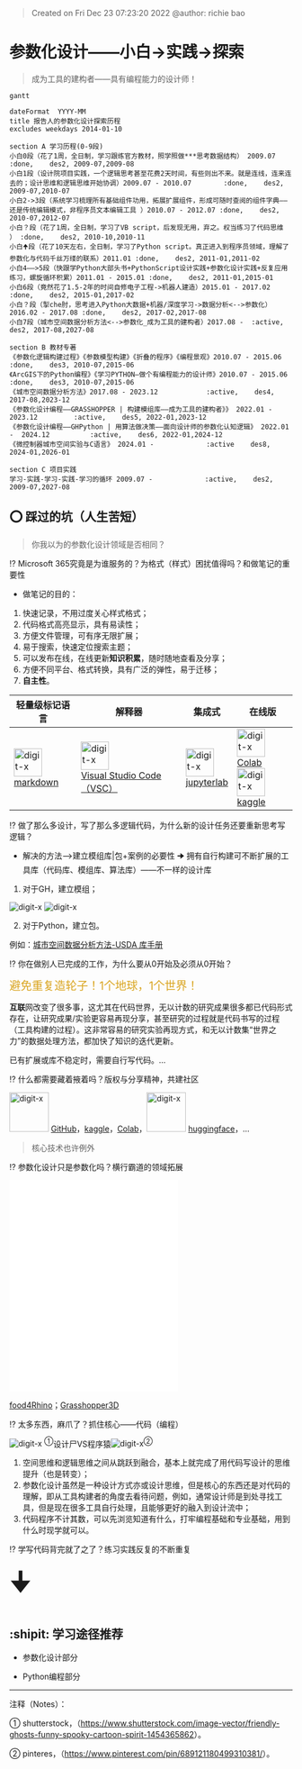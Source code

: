 > Created on Fri Dec 23 07:23:20 2022 @author: richie bao

# 参数化设计——小白->实践->探索

> 成为工具的建构者——具有编程能力的设计师！

```mermaid
gantt

dateFormat  YYYY-MM
title 报告人的参数化设计探索历程
excludes weekdays 2014-01-10

section A 学习历程(0-9段)
小白0段（花了1周，全日制，学习跟练官方教材，照学照做***思考数据结构） 2009.07              :done,    des2, 2009-07,2009-08
小白1段（设计院项目实践，一个逻辑思考甚至花费2天时间，有些则出不来。就是连线，连来连去的；设计思维和逻辑思维开始协调）2009.07 - 2010.07        :done,    des2, 2009-07,2010-07
小白2->3段（系统学习梳理所有基础组件功用，拓展扩展组件，形成可随时查阅的组件字典——还是传统编辑模式，非程序员文本编辑工具 ）2010.07 - 2012.07 :done,    des2, 2010-07,2012-07
小白？段（花了1周，全日制，学习了VB script，后发现无用，弃之。权当练习了代码思维 ） :done,    des2, 2010-10,2010-11
小白🠉段（花了10天左右，全日制，学习了Python script。真正进入到程序员领域，理解了参数化与代码千丝万缕的联系）2011.01 :done,    des2, 2011-01,2011-02
小白4——>5段（快跟学Python大部头书+PythonScript设计实践+参数化设计实践+反复应用练习，螺旋循环积累）2011.01 - 2015.01 :done,    des2, 2011-01,2015-01
小白6段（竟然花了1.5-2年的时间自修电子工程->机器人建造）2015.01 - 2017.02 :done,    des2, 2015-01,2017-02
小白？段（掣che肘，思考进入Python大数据+机器/深度学习->数据分析<-->参数化）2016.02 - 2017.08 :done,    des2, 2017-02,2017-08
小白7段（城市空间数据分析方法<-->参数化_成为工具的建构者）2017.08 -  :active,    des2, 2017-08,2027-08

section B 教材专著
《参数化逻辑构建过程》《参数模型构建》《折叠的程序》《编程景观》2010.07 - 2015.06            :done,    des3, 2010-07,2015-06
《ArcGIS下的Python编程》《学习PYTHON—做个有编程能力的设计师》2010.07 - 2015.06            :done,    des3, 2010-07,2015-06
《城市空间数据分析方法》2017.08 - 2023.12            :active,    des4, 2017-08,2023-12
《参数化设计编程——GRASSHOPPER | 构建模组库——成为工具的建构者》》 2022.01 - 2023.12         :active,    des5, 2022-01,2023-12
《参数化设计编程——GHPython | 用算法做决策——面向设计师的参数化认知逻辑》 2022.01 -  2024.12          :active,    des6, 2022-01,2024-12
《微控制器城市空间实验与C语言》 2024.01 -             :active    des8, 2024-01,2026-01

section C 项目实践
学习-实践-学习-实践-学习的循环 2009.07 -             :active,    des2, 2009-07,2027-08
```

## :o: 踩过的坑（人生苦短）

> 你我以为的参数化设计领域是否相同？

:interrobang: Microsoft 365究竟是为谁服务的？为格式（样式）困扰值得吗？和做笔记的重要性

* 做笔记的目的：

1. 快速记录，不用过度关心样式格式；
2. 代码格式高亮显示，具有易读性；
3. 方便文件管理，可有序无限扩展；
4. 易于搜索，快速定位搜索主题；
5. 可以发布在线，在线更新**知识积累**，随时随地查看及分享；
6. 方便不同平台、格式转换，具有广泛的弹性，易于迁移；
7. **自主性**。

| 轻量级标记语言  | 解释器  |集成式|在线版|
|---|---|---|---|
| <img src="./imgs_p/param_practicce2exploration/01.png" height="auto" width=50  title="digit-x"> <br/> [markdown](https://www.markdownguide.org/)| <img src="./imgs_p/param_practicce2exploration/02.png" height="auto" width=50  title="digit-x"> <br/> [Visual Studio Code（VSC）](https://code.visualstudio.com/)  |<img src="./imgs_p/param_practicce2exploration/03.jpg" height="auto" width=50  title="digit-x"> <br/> [jupyterlab](https://jupyter.org/)|<img src="./imgs_p/param_practicce2exploration/04.png" height="auto" width=50  title="digit-x"> [Colab](https://colab.research.google.com/notebooks/welcome.ipynb?authuser=1#scrollTo=5fCEDCU_qrC0)<br/><img src="./imgs_p/param_practicce2exploration/05.png" height="auto" width=50  title="digit-x"> [kaggle](https://www.kaggle.com/code)|




:interrobang: 做了那么多设计，写了那么多逻辑代码，为什么新的设计任务还要重新思考写逻辑？ 

* 解决的方法⟶建立模组库|包+案例的必要性 🠊 拥有自行构建可不断扩展的工具库（代码库、模组库、算法库）——不一样的设计库

1. 对于GH，建立模组；

<img src="./imgs_p/param_practicce2exploration/06.png" height="auto" width="auto"  title="digit-x"> 


<img src="./imgs_p/param_practicce2exploration/07_s.jpg" height="auto" width="auto"  title="digit-x"> 

2. 对于Python，建立包。

例如：[城市空间数据分析方法-USDA 库手册](https://richiebao.github.io/USDA_PyPI/#/)

:interrobang: 你在做别人已完成的工作，为什么要从0开始及必须从0开始？

<span style = "color:Goldenrod;background-color:;font-size:15.0pt">避免重复造轮子！</span><span style = "color:Goldenrod;background-color:;font-size:15.0pt">1个地球，1个世界！</span>

**互联**网改变了很多事，这尤其在代码世界，无以计数的研究成果很多都已代码形式存在，让研究成果/实验更容易再现分享，甚至研究的过程就是代码书写的过程（工具构建的过程）。这非常容易的研究实验再现方式，和无以计数集“世界之力”的数据处理方法，都加快了知识的迭代更新。

已有扩展或库不稳定时，需要自行写代码。...

:interrobang: 什么都需要藏着掖着吗？版权与分享精神，共建社区

<img src="./imgs_p/param_practicce2exploration/08.png" height="auto" width=70  title="digit-x"> [GitHub](https://github.com/)，[kaggle](https://www.kaggle.com/)，[Colab](https://colab.research.google.com/notebooks/welcome.ipynb?authuser=1#scrollTo=5fCEDCU_qrC0)，<img src="./imgs_p/param_practicce2exploration/09.png" height="auto" width=70  title="digit-x"> [huggingface](https://huggingface.co/)，...

> 核心技术也许例外

:interrobang: 参数化设计只是参数化吗？横行霸道的领域拓展

<iframe 
  width="auto"
  height="375"
  src="./html/Parameterized_overview_chart.html"
  frameborder="0"
  allow="accelerometer; autoplay; encrypted-media; gyroscope; picture-in-picture"
  allowfullscreen>
</iframe>

[food4Rhino](https://www.food4rhino.com/en)；[Grasshopper3D](https://www.grasshopper3d.com/)

:interrobang: 太多东西，麻爪了？抓住核心——代码（编程）

<img src="./imgs_p/param_practicce2exploration/10.png" height="auto" width="auto"  title="digit-x"> <sup>①</sup>设计尸VS程序猿<img src="./imgs_p/param_practicce2exploration/11.jpg" height="auto" width="auto"  title="digit-x"><sup>②</sup>

1. 空间思维和逻辑思维之间从跳跃到融合，基本上就完成了用代码写设计的思维提升（也是转变）；
2. 参数化设计虽然是一种设计方式亦或设计思维，但是核心的东西还是对代码的理解，即从工具构建者的角度去看待问题，例如，通常设计师是到处寻找工具，但是现在很多工具自行处理，且能够更好的融入到设计流中；
3. 代码程序不计其数，可以先浏览知道有什么，打牢编程基础和专业基础，用到什么时现学就可以。



:interrobang: 学写代码背完就了之了？练习实践反复的不断重复


<font size='10'>🠋</font>

##  :shipit: 学习途径推荐

* 参数化设计部分

* Python编程部分

---

注释（Notes）：

① shutterstock，（<https://www.shutterstock.com/image-vector/friendly-ghosts-funny-spooky-cartoon-spirit-1454365862>）。

② pinteres，（<https://www.pinterest.com/pin/689121180499310381/>）。


